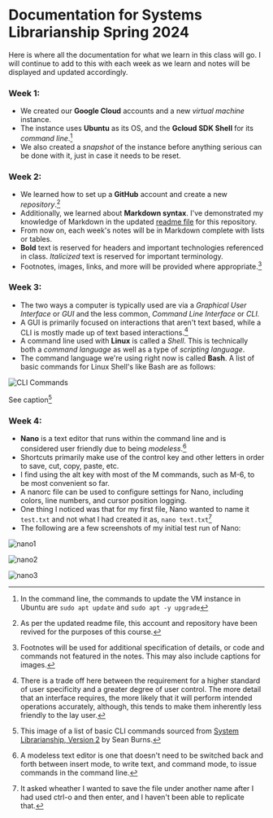 # Documentation for Systems Librarianship Spring 2024

Here is where all the documentation for what we learn in this class will go. I will continue to add to this with each 
week as we learn and notes will be displayed and updated accordingly. 

### Week 1: 

- We created our **Google Cloud** accounts and a new *virtual machine* instance.
- The instance uses **Ubuntu** as its OS, and the **Gcloud SDK Shell** for its *command line*.[^1]
- We also created a *snapshot* of the instance before anything serious can be done with it, just in case it needs to be reset. 

### Week 2: 

- We learned how to set up a **GitHub** account and create a new *repository*.[^2]
- Additionally, we learned about **Markdown syntax**. I've demonstrated my knowledge of Markdown in the updated [readme file](https://github.com/Ethonoris/hello-world/blob/master/README.md) for this repository.
- From now on, each week's notes will be in Markdown complete with lists or tables.
- **Bold** text is reserved for headers and important technologies referenced in class. *Italicized* text is reserved for important terminology.
- Footnotes, images, links, and more will be provided where appropriate.[^3]

### Week 3: 

- The two ways a computer is typically used are via a *Graphical User Interface* or *GUI* and the less common, *Command Line Interface* or *CLI.*
- A GUI is primarily focused on interactions that aren't text based, while a CLI is mostly made up of text based interactions.[^4]
- A command line used with **Linux** is called a *Shell*. This is technically both a *command language* as well as a type of *scripting language*.
- The command language we're using right now is called **Bash**. A list of basic commands for Linux Shell's like Bash are as follows:

![CLI Commands](https://github.com/Ethonoris/hello-world/assets/44278023/d493020c-fce1-4880-8378-c3649fbc162d)

See caption[^5]

### Week 4: 

- **Nano** is a text editor that runs within the command line and is considered user friendly due to being *modeless*.[^6]
- Shortcuts primarily make use of the control key and other letters in order to save, cut, copy, paste, etc.
- I find using the alt key with most of the M commands, such as M-6, to be most convenient so far.
- A nanorc file can be used to configure settings for Nano, including colors, line numbers, and cursor position logging.
- One thing I noticed was that for my first file, Nano wanted to name it `test.txt` and not what I had created it as, `nano text.txt`[^7]
- The following are a few screenshots of my initial test run of Nano:

![nano1](https://github.com/Ethonoris/hello-world/assets/44278023/6d2349cb-a132-413f-879b-799cb0d661e0)

![nano2](https://github.com/Ethonoris/hello-world/assets/44278023/59513869-18f8-4b44-94ca-824e94ba8dfe)

![nano3](https://github.com/Ethonoris/hello-world/assets/44278023/514421ee-9ed2-46b2-889e-4e1bad75cb54)



[^1]: In the command line, the commands to update the VM instance in Ubuntu are 
  `sudo apt update`
  and
  `sudo apt -y upgrade`
[^2]: As per the updated readme file, this account and repository have been revived 
  for the purposes of this course. 
[^3]: Footnotes will be used for additional specification of details, or code and commands not featured in the notes. 
  This may also include captions for images. 
[^4]: There is a trade off here between the requirement for a higher standard of user specificity and a greater degree of user control. The more detail that an interface requires, the more likely that it will perform intended operations accurately, although, this tends to make them inherently less friendly to the lay user.
[^5]: This image of a list of basic CLI commands sourced from [System Librarianship, Version 2](https://cseanburns.github.io/systems-librarianship/p1-systems-librarianship.html) by Sean Burns. 
[^6]: A modeless text editor is one that doesn't need to be switched back and forth between insert mode, to write text, and command mode, to issue commands in the command line. 
[^7]: It asked wheather I wanted to save the file under another name after I had used ctrl-o and then enter, and I haven't been able to replicate that. 
